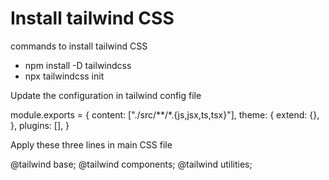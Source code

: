 # Install tailwind CSS 

commands to install tailwind CSS 

 - npm install -D tailwindcss
 - npx tailwindcss init


Update the configuration in tailwind config file 

module.exports = {
   content: ["./src/**/*.{js,jsx,ts,tsx}"],
  theme: {
    extend: {},
  },
  plugins: [],
}

Apply these three lines in main CSS file 

@tailwind base;
@tailwind components;
@tailwind utilities;
